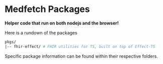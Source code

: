 # Medfetch Packages

**Helper code that run on both nodejs and the browser!**

Here is a rundown of the packages

```sh
pkgs/
|-- fhir-effect/ # FHIR utilities for TS, built on top of Effect-TS
```

Specific package information can be found within their respective folders.